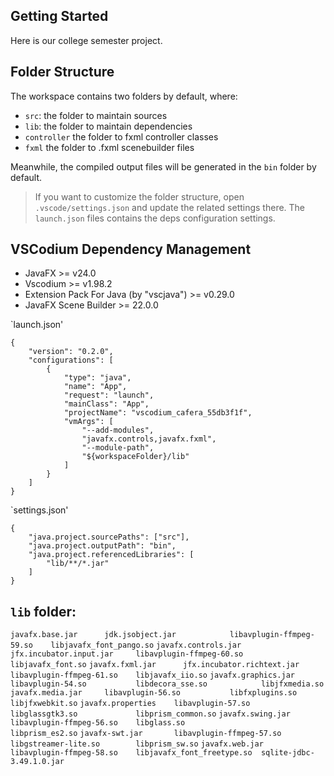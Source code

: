 ## Getting Started

Here is our college semester project.

## Folder Structure

The workspace contains two folders by default, where:

- `src`: the folder to maintain sources
- `lib`: the folder to maintain dependencies
- `controller` the folder to fxml controller classes
- `fxml` the folder to .fxml scenebuilder files

Meanwhile, the compiled output files will be generated in the `bin` folder by default.

> If you want to customize the folder structure, open `.vscode/settings.json` and update the related settings there.
> The `launch.json` files contains the deps configuration settings.

## VSCodium Dependency Management

- JavaFX >= v24.0
- Vscodium >= v1.98.2
- Extension Pack For Java (by "vscjava") >= v0.29.0
- JavaFX Scene Builder >= 22.0.0

`launch.json'
```
{
    "version": "0.2.0",
    "configurations": [
        {
            "type": "java",
            "name": "App",
            "request": "launch",
            "mainClass": "App",
            "projectName": "vscodium_cafera_55db3f1f",
            "vmArgs": [
                "--add-modules",
                "javafx.controls,javafx.fxml",
                "--module-path",
                "${workspaceFolder}/lib"
            ]
        }
    ]
}
```

`settings.json'
```
{
    "java.project.sourcePaths": ["src"],
    "java.project.outputPath": "bin",
    "java.project.referencedLibraries": [
        "lib/**/*.jar"
    ]
}
```

## `lib` folder:

`javafx.base.jar      jdk.jsobject.jar            libavplugin-ffmpeg-59.so    libjavafx_font_pango.so`
`javafx.controls.jar  jfx.incubator.input.jar     libavplugin-ffmpeg-60.so    libjavafx_font.so`
`javafx.fxml.jar      jfx.incubator.richtext.jar  libavplugin-ffmpeg-61.so    libjavafx_iio.so`
`javafx.graphics.jar  libavplugin-54.so           libdecora_sse.so            libjfxmedia.so`
`javafx.media.jar     libavplugin-56.so           libfxplugins.so             libjfxwebkit.so`
`javafx.properties    libavplugin-57.so           libglassgtk3.so             libprism_common.so`
`javafx.swing.jar     libavplugin-ffmpeg-56.so    libglass.so                 libprism_es2.so`
`javafx-swt.jar       libavplugin-ffmpeg-57.so    libgstreamer-lite.so        libprism_sw.so`
`javafx.web.jar       libavplugin-ffmpeg-58.so    libjavafx_font_freetype.so  sqlite-jdbc-3.49.1.0.jar`
